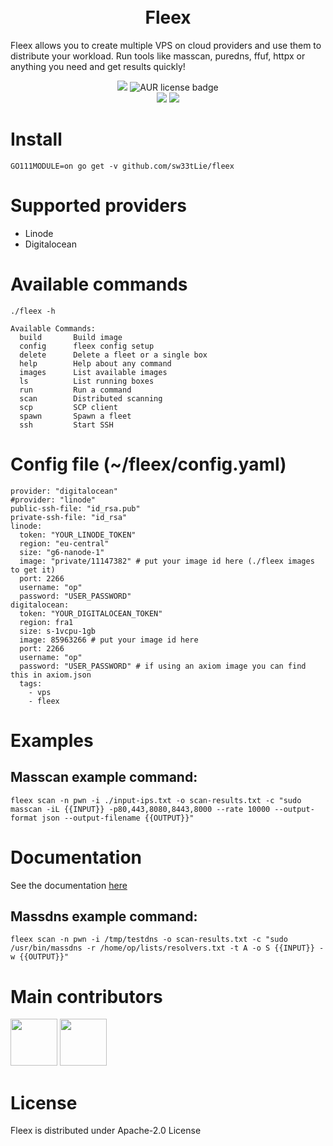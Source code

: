 <h1 align="center">
  <br>
  Fleex
</h1>


Fleex allows you to create multiple VPS on cloud providers and use them to distribute your workload. Run tools like masscan, puredns, ffuf, httpx or anything you need and get results quickly!

<p align="center">
<a href="https://github.com/sw33tLie/fleex/issues"><img src="https://img.shields.io/badge/contributions-welcome-blue.svg?style=flat"></a>
<img alt="AUR license badge" src="https://img.shields.io/badge/license-Apache-blue">
<br>
<a href="https://twitter.com/sw33tLie"><img src="https://img.shields.io/twitter/follow/sw33tLie.svg?logo=twitter"></a>
<a href="https://twitter.com/xm1k3_"><img src="https://img.shields.io/twitter/follow/xm1k3_.svg?logo=twitter"></a>
</p>

# Install 
```
GO111MODULE=on go get -v github.com/sw33tLie/fleex
```

# Supported providers
- Linode
- Digitalocean

# Available commands
```
./fleex -h

Available Commands:
  build       Build image
  config      fleex config setup
  delete      Delete a fleet or a single box
  help        Help about any command
  images      List available images
  ls          List running boxes
  run         Run a command
  scan        Distributed scanning
  scp         SCP client
  spawn       Spawn a fleet
  ssh         Start SSH

```

# Config file (~/fleex/config.yaml)

```
provider: "digitalocean"
#provider: "linode"
public-ssh-file: "id_rsa.pub"
private-ssh-file: "id_rsa"
linode:
  token: "YOUR_LINODE_TOKEN"
  region: "eu-central"
  size: "g6-nanode-1" 
  image: "private/11147382" # put your image id here (./fleex images to get it)
  port: 2266
  username: "op"
  password: "USER_PASSWORD"
digitalocean:
  token: "YOUR_DIGITALOCEAN_TOKEN"
  region: fra1
  size: s-1vcpu-1gb
  image: 85963266 # put your image id here
  port: 2266
  username: "op"
  password: "USER_PASSWORD" # if using an axiom image you can find this in axiom.json
  tags:
    - vps
    - fleex

```

# Examples
## Masscan example command: 
```
fleex scan -n pwn -i ./input-ips.txt -o scan-results.txt -c "sudo masscan -iL {{INPUT}} -p80,443,8080,8443,8000 --rate 10000 --output-format json --output-filename {{OUTPUT}}"
```

# Documentation

See the documentation [here]()

## Massdns example command:
```
fleex scan -n pwn -i /tmp/testdns -o scan-results.txt -c "sudo /usr/bin/massdns -r /home/op/lists/resolvers.txt -t A -o S {{INPUT}} -w {{OUTPUT}}"
```

# Main contributors
<a href="https://github.com/sw33tLie"><img width="75px;" src="https://avatars.githubusercontent.com/u/47645560?v=4"></a>
<a href="https://github.com/xm1k3"><img  width="75px;" src="https://avatars.githubusercontent.com/u/73166077?v=4?s=100"></a>

# License
Fleex is distributed under Apache-2.0 License